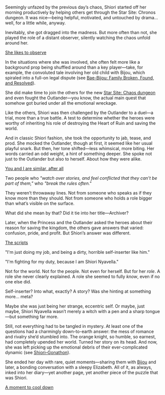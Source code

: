 Seemingly unfazed by the previous day’s chaos, Shiori started off her morning productively by helping others get through the Star Site: Chronos dungeon. It was nice—being helpful, motivated, and untouched by drama… well, for a little while, anyway.

Inevitably, she got dragged into the madness. But more often than not, she played the role of a distant observer, silently watching the chaos unfold around her.

[She likes to observe](#embed:https://www.youtube.com/live/98bQ3awzWLM?t=17280)

In the situations where she was involved, she often felt more like a background prop being shuffled around than a key player—take, for example, the convoluted tale involving her old child with Bijou, which spiraled into a full-on legal dispute (see [Bae-Bijou: Family Broken, Found, and Resolved](#edge:bae-bijou)).

She did make time to join the others for the new [Star Site: Chaos dungeon](https://www.youtube.com/live/98bQ3awzWLM?t=7733) and even fought the Outlander—you know, the actual main quest that somehow got buried under all the emotional wreckage.

Like the others, Shiori was then challenged by the Outlander to a duel—a trial, more than a true battle. A test to determine whether the heroes were worthy of inheriting his role of destroying the Heart of Ruin and saving the world.

And in classic Shiori fashion, she took the opportunity to jab, tease, and prod. She mocked the Outlander, though at first, it seemed like her usual playful snark. But then, her tone shifted—less whimsical, more biting. Her words carried an odd weight, a hint of something deeper. She spoke not just to the Outlander but also to herself. About how they were alike.

[You and I are similar, after all](#embed:https://www.youtube.com/live/98bQ3awzWLM?si=4vKuhvHq9ARFIyAF&t=8794)

Two people who _"watch over stories, and feel conflicted that they can’t be part of them,"_ who _"break the rules often."_

They weren’t throwaway lines. Not from someone who speaks as if they know more than they should. Not from someone who holds a role bigger than what’s visible on the surface.

What did she mean by that? Did it tie into her title—Archiver?

Later, when the Princess and the Outlander asked the heroes about their reason for saving the kingdom, the others gave answers that varied: confusion, pride, and profit. But Shiori’s answer was different.

[The scripts](#embed:https://www.youtube.com/live/98bQ3awzWLM?si=GlbL7dJkjV0wglfU&t=9223)

"I'm just doing my job, and being a dirty, horrible self-inserter like him."

"I'm fighting for my duty, because I am Shiori Nyavella."

Not for the world. Not for the people. Not even for herself. But for her _role_. A role she never clearly explained. A role she seemed to fully _know_, even if no one else did.

Self-inserter? Into what, exactly? A story? Was she hinting at something more... meta?

Maybe she was just being her strange, eccentric self. Or maybe, just maybe, Shiori Nyavella wasn’t merely a witch with a pen and a sharp tongue—but something far more.

Still, not everything had to be tangled in mystery. At least one of the questions had a charmingly down-to-earth answer: the mess of romance and rivalry she’d stumbled into. The orange knight, so humble, so earnest, had completely upended her world. Turned her story on its head. And now, she was left picking up the emotional debris of their ever-complicated dynamic (see [Shiori–Gonathon](#edge:gigi-shiori)).

She ended her day with rare, quiet moments—sharing them with [Bijou](https://www.youtube.com/live/98bQ3awzWLM?t=15814) and later, a bonding conversation with a sleepy Elizabeth. All of it, as always, inked into her diary—yet another page, yet another piece of the puzzle that was Shiori.

[A moment to cool down](#embed:https://www.youtube.com/live/98bQ3awzWLM?si=Zv5vHxEzlcKhAmcH&t=18947)
